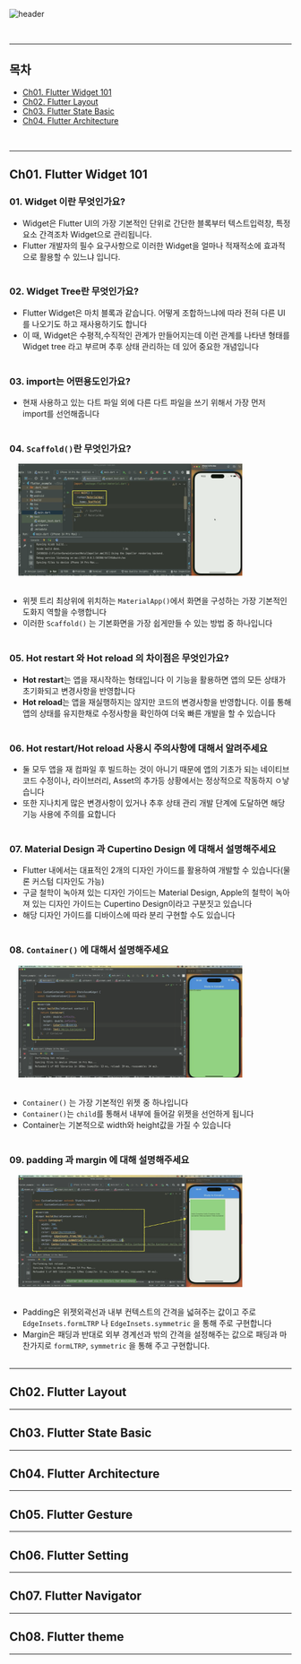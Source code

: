 
![header](https://capsule-render.vercel.app/api?type=waving&color=timeGradient&height=300&section=header&fontSize=35&text=Flutter%20part01.%20Fundamental&animation=fadeIn&fontAlignY=42&fontAlign=30)

<br/>

---

## 목차

- [Ch01. Flutter Widget 101](#ch01-flutter-widget-101) <br/>
- [Ch02. Flutter Layout](#ch02-flutter-layout) <br/>
- [Ch03. Flutter State Basic](#ch03-flutter-state-basic) <br/>
- [Ch04. Flutter Architecture](#ch04-flutter-architecture) <br/>

<br/>

---

## Ch01. Flutter Widget 101

### 01. Widget 이란 무엇인가요?

- Widget은 Flutter UI의 가장 기본적인 단위로 간단한 블록부터 텍스트입력창, 특정 요소 간격조차 Widget으로 관리됩니다.
- Flutter 개발자의 필수 요구사항으로 이러한 Widget을 얼마나 적재적소에 효과적으로 활용할 수 있느냐 입니다. <br/><br/>

### 02. Widget Tree란 무엇인가요?

- Flutter Widget은 마치 블록과 같습니다. 어떻게 조합하느냐에 따라 전혀 다른 UI를 나오기도 하고 재사용하기도 합니다
- 이 때, Widget은 수평적,수직적인 관계가 만들어지는데 이런 관계를 나타낸 형태를 Widget tree 라고 부르며 추후 상태 관리하는 데 있어 중요한 개념입니다<br/><br/>

### 03.  import는 어떤용도인가요?

- 현재 사용하고 있는 다트 파일 외에 다른 다트 파일을 쓰기 위해서 가장 먼저 import를 선언해줍니다<br/><br/>

### 04. `Scaffold()`란 무엇인가요?

&nbsp;&nbsp;&nbsp;&nbsp;<img src="Untitled.png" width="400" height="200"><br/><br/>

- 위젯 트리 최상위에 위치하는 `MaterialApp()`에서 화면을 구성하는 가장 기본적인 도화지 역할을 수행합니다
- 이러한 `Scaffold()` 는 기본화면을 가장 쉽게만들 수 있는 방법 중 하나입니다<br/><br/>

### 05. Hot restart 와 Hot reload 의 차이점은 무엇인가요?

- **Hot restart**는 앱을 재시작하는 형태입니다 이 기능을 활용하면 앱의 모든 상태가 초기화되고 변경사항을 반영합니다
- **Hot reload**는 앱을 재실행하지는 않지만 코드의 변경사항을 반영합니다. 이를 통해 앱의 상태를 유지한채로 수정사항을 확인하여 더욱 빠른 개발을 할 수 있습니다<br/><br/>

### 06. Hot restart/Hot reload 사용시 주의사항에 대해서 알려주세요

- 둘 모두 앱을 재 컴파일 후 빌드하는 것이 아니기 때문에 앱의 기초가 되는 네이티브 코드 수정이나, 라이브러리, Asset의 추가등 상황에서는 정상적으로 작동하지 ㅇ낳습니다
- 또한 지나치게 많은 변경사항이 있거나 추후 상태 관리 개발 단계에 도달하면 해당 기능 사용에 주의를 요합니다<br/><br/>

### 07.  Material Design 과 Cupertino Design 에 대해서 설명해주세요

- Flutter 내에서는 대표적인 2개의 디자인 가이드를 활용하여 개발할 수 있습니다(물론 커스텀 디자인도 가능)
- 구글 철학이 녹아져 있는 디자인 가이드는 Material Design, Apple의 철학이 녹아져 있는 디자인 가이드는 Cupertino Design이라고 구분짓고 있습니다
- 해당 디자인 가이드를 디바이스에 따라 분리 구현할 수도 있습니다<br/><br/>

### 08. `Container()` 에 대해서 설명해주세요

&nbsp;&nbsp;&nbsp;&nbsp;<img src="Untitled 1.png" width="400" height="200"><br/><br/>

- `Container()` 는 가장 기본적인 위젯 중 하나입니다
- `Container()`는 `child`를 통해서 내부에 들어갈 위젯을 선언하게 됩니다
- Container는 기본적으로 width와 height값을 가질 수 있습니다<br/><br/>

### 09. padding 과 margin 에 대해 설명해주세요

&nbsp;&nbsp;&nbsp;&nbsp;<img src="Untitled 2.png" width="400" height="200"><br/><br/>

- Padding은 위젯외곽선과 내부 컨텍스트의 간격을 넓혀주는 값이고 주로 `EdgeInsets.formLTRP` 나 `EdgeInsets.symmetric` 을 통해 주로 구현합니다
- Margin은 패딩과 반대로 외부 경계선과 밖의 간격을 설정해주는 값으로 패딩과 마찬가지로 `formLTRP`, `symmetric` 을 통해 주고 구현합니다.<br/><br/>

---

## Ch02. Flutter Layout

---

## Ch03. Flutter State Basic

---

## Ch04. Flutter Architecture

---

## Ch05. Flutter Gesture

---

## Ch06. Flutter Setting

---

## Ch07. Flutter Navigator

---

## Ch08. Flutter theme

---